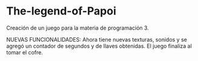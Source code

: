# The-legend-of-Papoi
Creación de un juego para la materia de programación 3.


NUEVAS FUNCIONALIDADES:
  Ahora tiene nuevas texturas, sonidos y se agregó un contador de segundos y de llaves obtenidas.
   El juego finaliza al tomar el cofre.
